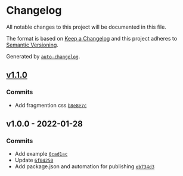 # Changelog

All notable changes to this project will be documented in this file.

The format is based on [Keep a Changelog](https://keepachangelog.com/en/1.0.0/)
and this project adheres to [Semantic Versioning](https://semver.org/spec/v2.0.0.html).

Generated by [`auto-changelog`](https://github.com/CookPete/auto-changelog).

## [v1.1.0](https://github.com/bcomnes/fragmentions/compare/v1.0.0...v1.1.0)

### Commits

- Add fragmention css [`b8e8e7c`](https://github.com/bcomnes/fragmentions/commit/b8e8e7c5a25d362d8802005c9cc6c85aa6615968)

## v1.0.0 - 2022-01-28

### Commits

- Add example [`0cad1ac`](https://github.com/bcomnes/fragmentions/commit/0cad1ac57b710d83f2e629ffd0103e86e20e5a29)
- Update [`6f04250`](https://github.com/bcomnes/fragmentions/commit/6f04250deedb2ee5a564bf9cdf77e5ee1c5eeed9)
- Add package.json and automation for publishing [`eb734d3`](https://github.com/bcomnes/fragmentions/commit/eb734d31f9f7cf6ab4e35d6f1fd9155d9ee4f413)
